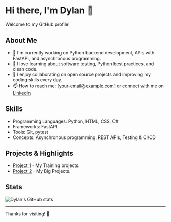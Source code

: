 # Hi there, I'm Dylan 👋

Welcome to my GitHub profile!

## About Me
- 🔭 I'm currently working on Python backend development, APIs with FastAPI, and asynchronous programming.
- 🌱 I love learning about software testing, Python best practices, and clean code.
- 👯 I enjoy collaborating on open source projects and improving my coding skills every day.
- 📫 How to reach me: [your-email@example.com] or connect with me on [LinkedIn](https://linkedin.com/in/your-profile)

## Skills
- Programming Languages: Python, HTML, CSS, C#
- Frameworks: FastAPI
- Tools: Git, pytest
- Concepts: Asynchronous programming, REST APIs, Testing & CI/CD

## Projects & Highlights
- [Project 1](https://github.com/dpeterano/training-projects) - My Training projects.
- [Project 2](https://github.com/dpeterano/coding-projects) - My Big Projects.

## Stats
![Dylan's GitHub stats](https://github-readme-stats.vercel.app/api?username=your-username&show_icons=true&theme=radical)

---

Thanks for visiting! 🚀
